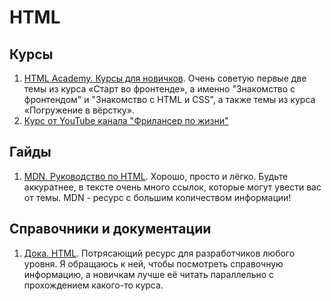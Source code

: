 # HTML

## Курсы

1. [HTML Academy. Курсы для новичков](https://htmlacademy.ru/courses#fe-trainee). Очень советую первые две темы из курса «Старт во фронтенде», а именно "Знакомство с фронтендом" и "Знакомство с HTML и CSS", а также темы из курса «Погружение в вёрстку».
2. [Курс от YouTube канала "Фрилансер по жизни"](https://www.youtube.com/watch?v=yJcCKuxfb2o&list=PLM6XATa8CAG4F9nAIYNS5oAiPotxwLFIr&ab_channel=%D0%A4%D1%80%D1%96%D0%BB%D0%B0%D0%BD%D1%81%D0%B5%D1%80%D0%BF%D0%BE%D0%B6%D0%B8%D1%82%D1%82%D1%8E)

## Гайды

1. [MDN. Руководство по HTML](https://developer.mozilla.org/ru/docs/Learn/HTML). Хорошо, просто и лёгко. Будьте аккуратнее, в тексте очень много ссылок, которые могут увести вас от темы. MDN - ресурс с большим количеством информации!

## Справочники и документации

1. [Дока. HTML](https://doka.guide/html/). Потрясающий ресурс для разработчиков любого уровня. Я обращаюсь к ней, чтобы посмотреть справочную информацию, а новичкам лучше её читать параллельно с прохождением какого-то курса.
